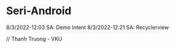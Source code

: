 # Seri-Android
8/3/2022-12:03 SA: Demo Intent
8/3/2022-12:21 SA: Recyclerview

// Thanh Truong - VKU
